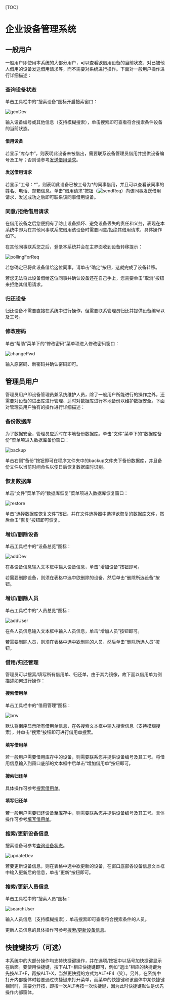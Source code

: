 [TOC]

# 企业设备管理系统

## 一般用户

一般用户即使用本系统的大部分用户，可以查看欲借用设备的当前状态、对已被他人借用的设备发送借用请求等，而不需要对系统进行操作。下面对一般用户操作进行详细描述：

### 查询设备状态

单击工具栏中的“搜索设备”图标开启搜索窗口：

![genDev](assets/genDev.png)

输入设备编号或其他信息（支持模糊搜索），单击搜索即可查看符合搜索条件设备的当前状态。

#### 借用设备

若显示“库存中”，则表明此设备未被借出，需要联系设备管理员借用并提供设备编号及工号；否则请参考<a href="#发送借用请求">发送借用请求</a>。

#### 发送借用请求

若显示“工号：*”，则表明此设备已被工号为\*的同事借用，并且可以查看该同事的姓名、电话、邮箱信息。单击“借用请求”按钮（![sendReq](assets/sendReq.png)）向该同事发送借用请求，发送成功之后即可联系该同事借用设备。

### 同意/拒绝借用请求

在借用设备之后您便拥有了防止设备损坏、避免设备丢失的责任和义务，表现在本系统中即为在其他同事联系您借用该设备时需要同意/拒绝其借用请求，具体操作如下。

在其他同事联系您之后，登录本系统并会在主界面收到设备转移提示：

![pollingForReq](assets/pollingForReq.png)

若您确定已将此设备借给这位同事，请单击“确定”按钮，这就完成了设备转移。

若您无法将此设备借给这位同事并确认设备还在自己手上，您需要单击“取消”按钮来拒绝其借用请求。

### 归还设备

归还设备不需要直接在系统中进行操作，但需要联系管理员归还并提供设备编号以及工号。

### 修改密码

单击“帮助”菜单下的“修改密码”菜单项进入修改密码窗口：

![changePwd](assets/changePwd.png)

输入原密码、新密码并确认密码即可。

## 管理员用户

管理员用户即设备管理员兼系统维护人员，除了一般用户所能进行的操作之外，还需要对设备的进出库进行管理、适时对数据库进行本地备份以维护数据安全。下面对管理员用户独有的操作进行详细描述：

### 备份数据库

为了数据安全，管理员应适时在本地备份数据库。单击“文件”菜单下的“数据库备份”菜单项进入数据库备份窗口：

![backup](assets/backup.png)

单击右侧“备份”按钮即可在程序文件夹中的backup文件夹下备份数据库，并且备份文件以当前时间命名以便日后恢复数据库时识别。

### 恢复数据库

单击“文件”菜单下的“数据库恢复”菜单项进入数据库恢复窗口：

![restore](assets/restore.png)

单击“选择数据库恢复文件”按钮，并在文件选择器中选择欲恢复的数据库文件，然后单击“恢复”按钮即可恢复。

### 增加/删除设备

单击工具栏中的“设备总览”图标：

![addDev](assets/addDev.png)

在各设备信息输入文本框中输入设备信息，单击“增加设备”按钮即可。

若需要删除设备，则须在表格中选中欲删除的设备，然后单击“删除所选设备”按钮。

### 增加/删除人员

单击工具栏中的“人员总览”图标：

![addUser](assets/addUser.png)

在各人员信息输入文本框中输入人员信息，单击“增加人员”按钮即可。

若需要删除人员，则须在表格中选中欲删除的人员，然后单击“删除所选人员”按钮。

### 借用/归还管理

管理员可以搜索/填写所有借用单、归还单，由于其为镜像，故下面以借用单为例描述如何进行操作：

#### 搜索借用单

单击工具栏中的“借用管理”图标：

![brw](assets/brw.png)

默认将倒序显示所有借用单信息，在各搜索文本框中输入搜索信息（支持模糊搜索），并单击“搜索”按钮即可进行借用单搜索。

#### 填写借用单

若一般用户需要借用库存中的设备，则需要联系您并提供设备编号及其工号。将借用信息输入到窗口底部的文本框中后单击“增加借用单”按钮即可。

#### 搜索归还单

具体操作可参考<a href="#搜索借用单">搜索借用单</a>。

#### 填写归还单

若一般用户需要归还设备至库存中，则需要联系您并提供设备编号及其工号。具体操作可参考<a href="#填写借用单">填写借用单</a>。

### 搜索/更新设备信息

搜索设备可参考<a href="#查询设备状态">查询设备状态</a>。

![updateDev](assets/updateDev.png)

若要更新设备信息，则在表格中选中欲更新的设备，在窗口底部各设备信息文本框中输入更新后的信息，单击“更新”按钮即可。

### 搜索/更新人员信息

单击工具栏中的“搜索人员”图标：

![searchUser](assets/searchUser.png)

输入人员信息（支持模糊搜索），单击搜索即可查看符合搜索条件的人员。

更新人员信息的具体操作可参考<a href="#搜索/更新设备信息">搜索/更新设备信息</a>。

## 快捷键技巧（可选）

本系统中的大部分操作均支持快捷键操作，并在选项/按钮中以括号加快捷键显示在后面。要使用快捷键，按下ALT+相应快捷键即可，例如“退出”相应的快捷键为先按ALT+F，再按ALT+X，当然更快捷的方式为ALT+F4（笑）。另外，在系统中打开内部窗体时若要通过快捷键来打开菜单，而菜单的快捷键和该窗体中某快捷键相同时，需要分开按，即按一次ALT再按一次快捷键，因为此时快捷键默认是优先操作内部窗体。

